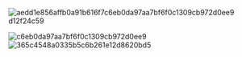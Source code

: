 
![aedd1e856affb0a91b616f7![c6eb0da97aa7bf6f0c1309cb972d0ee9](https://github.com/user-attachments/assets/1ea69ab3-e39a-414b-b7b2-08a557a888d9)
d12f24c59](https://github.com/user-attachments/assets/a4c4cc6e-9d18-460c-8fc8-d08029e8de5c)

![c6eb0da97aa7bf6f0c1309cb972d0ee9](https://github.com/user-attachments/assets/0bf1a8fc-2b61-47ab-95a3-05f192bd52b0)
![365c4548a0335b5c6b261e12d8620bd5](https://github.com/user-attachments/assets/10e0e072-6295-4966-b079-3f4b76cfe106)



